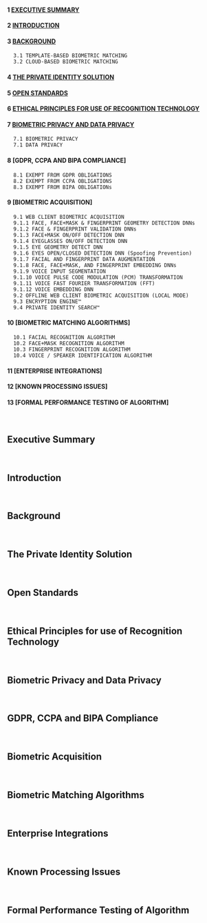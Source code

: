 #### 1  [EXECUTIVE SUMMARY](https://github.com/openinfer/PrivateIdentity/wiki/White-Page#Executive-Summary) ####
#### 2  [INTRODUCTION](https://github.com/openinfer/PrivateIdentity/wiki/White-Page#Introduction) #####
#### 3  [BACKGROUND](https://github.com/openinfer/PrivateIdentity/wiki/White-Page#Background) ####
      3.1 TEMPLATE-BASED BIOMETRIC MATCHING
      3.2 CLOUD-BASED BIOMETRIC MATCHING
#### 4  [THE PRIVATE IDENTITY SOLUTION](https://github.com/openinfer/PrivateIdentity/wiki/White-Page#The-Private-Identity-Solution) ####
#### 5  [OPEN STANDARDS](https://github.com/openinfer/PrivateIdentity/wiki/White-Page#Open-Standards) #### 
#### 6  [ETHICAL PRINCIPLES FOR USE OF RECOGNITION TECHNOLOGY](https://github.com/openinfer/PrivateIdentity/wiki/White-Page#Ethical-Principles-for-Use-of-Recognition-Technology)  #### 
#### 7  [BIOMETRIC PRIVACY AND DATA PRIVACY](https://github.com/openinfer/PrivateIdentity/wiki/White-Page#Biometric-Privacy-and-Data-Privacy) #### 
      7.1 BIOMETRIC PRIVACY
      7.1 DATA PRIVACY
#### 8  [GDPR, CCPA AND BIPA COMPLIANCE] #### 
      8.1 EXEMPT FROM GDPR OBLIGATIONS
      8.2 EXEMPT FROM CCPA OBLIGATIONS
      8.3 EXEMPT FROM BIPA OBLIGATIONs
#### 9  [BIOMETRIC ACQUISITION] ####
      9.1 WEB CLIENT BIOMETRIC ACQUISITION 
      9.1.1 FACE, FACE+MASK & FINGERPRINT GEOMETRY DETECTION DNNs
      9.1.2 FACE & FINGERPRINT VALIDATION DNNs
      9.1.3 FACE+MASK ON/OFF DETECTION DNN
      9.1.4 EYEGLASSES ON/OFF DETECTION DNN
      9.1.5 EYE GEOMETRY DETECT DNN
      9.1.6 EYES OPEN/CLOSED DETECTION DNN (Spoofing Prevention)
      9.1.7 FACIAL AND FINGERPRINT DATA AUGMENTATION
      9.1.8 FACE, FACE+MASK, AND FINGERPRINT EMBEDDING DNNs
      9.1.9 VOICE INPUT SEGMENTATION
      9.1.10 VOICE PULSE CODE MODULATION (PCM) TRANSFORMATION
      9.1.11 VOICE FAST FOURIER TRANSFORMATION (FFT)
      9.1.12 VOICE EMBEDDING DNN
      9.2 OFFLINE WEB CLIENT BIOMETRIC ACQUISITION (LOCAL MODE)
      9.3 ENCRYPTION ENGINE™
      9.4 PRIVATE IDENTITY SEARCH™
#### 10  [BIOMETRIC MATCHING ALGORITHMS] #### 
      10.1 FACIAL RECOGNITION ALGORITHM
      10.2 FACE+MASK RECOGNITION ALGORITHM
      10.3 FINGERPRINT RECOGNITION ALGORITHM
      10.4 VOICE / SPEAKER IDENTIFICATION ALGORITHM
#### 11  [ENTERPRISE INTEGRATIONS]	#### 
#### 12  [KNOWN PROCESSING ISSUES]	####
#### 13  [FORMAL PERFORMANCE TESTING OF ALGORITHM]	####

</br>

## Executive Summary ##
</br>

## Introduction ##
</br>

## Background ##
</br>

## The Private Identity Solution ##
</br>

## Open Standards ##
</br>

## Ethical Principles for use of Recognition Technology ##
</br>

## Biometric Privacy and Data Privacy ##
</br>

## GDPR, CCPA and BIPA Compliance ##
</br>

## Biometric Acquisition ##
</br>

## Biometric Matching Algorithms ##
</br>

## Enterprise Integrations ##
</br>

## Known Processing Issues ##
</br>

## Formal Performance Testing of Algorithm ##
</br>
